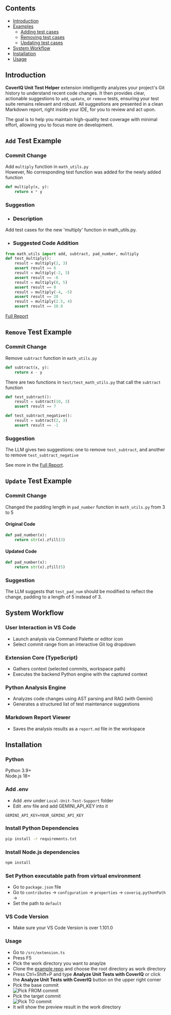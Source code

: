 ## Contents
- [Introduction](#introduction)
- [Examples](#add-test-example)
    -  [Adding test cases](#add-test-example)
    -  [Removing test cases](#remove-test-example)
    -  [Updating test cases](#update-test-example)
- [System Workflow](#system-workflow)
- [Installation](#installation)
- [Usage](#usage)


## Introduction

**CoverIQ Unit Test Helper** extension intelligently analyzes your project's Git history to understand recent code changes. It then provides clear, actionable suggestions to `add`, `update`, or `remove` tests, ensuring your test suite remains relevant and robust. All suggestions are presented in a clean Markdown report, right inside your IDE, for you to review and act upon.

The goal is to help you maintain high-quality test coverage with minimal effort, allowing you to focus more on development.

## `Add` Test Example
<!-- [Commit Change Link](https://github.com/HankStat/CoverIQ-Unit-Test-Support-Demo/commit/150831357ecca2d2ed946bf36ed4a85131276e77) -->
### Commit Change
Add `multiply` function in `math_utils.py`  
However, No corresponding test function was added for the newly added function  
```python
def multiply(x, y):
    return x * y
```   
### Suggestion
- ### Description  
Add test cases for the new 'multiply' function in math_utils.py.
- ### Suggested Code Addition  
```python
from math_utils import add, subtract, pad_number, multiply
def test_multiply():
    result = multiply(2, 3)
    assert result == 6
    result = multiply(-2, 3)
    assert result == -6
    result = multiply(0, 5)
    assert result == 0
    result = multiply(-4, -5)
    assert result == 20
    result = multiply(2.5, 4)
    assert result == 10.0
```  
[Full Report](/Local-Unit-Test-Support/ExampleReports/add_report.md)

## `Remove` Test Example
<!-- [Commit Change Link](https://github.com/HankStat/CoverIQ-Unit-Test-Support-Demo/commit/29445144fe589cb3a6086674a211f50db1579494) -->
### Commit Change
Remove `subtract` function in `math_utils.py`  
```python
def subtract(x, y):
    return x - y
```
There are two functions in `test/test_math_utils.py` that call the `subtract` function
```python
def test_subtract():
    result = subtract(10, 3)
    assert result == 7

def test_subtract_negative():
    result = subtract(2, 3)
    assert result == -1
```
### Suggestion
The LLM gives two suggestions: one to remove `test_subtract`, and another to remove `test_subtract_negative`  
<!-- Below is the first suggestion to remove `test_subtract`       
- ### Description  
The 'subtract' function has been removed from math_utils.py, so this (`test_subtract`) test for the removed function should also be removed.
- ### Suggested Code Removal 
```python
def test_subtract():
    result = subtract(10, 3)
    assert result == 7
```   -->
See more in the [Full Report](/Local-Unit-Test-Support/ExampleReports/remove_report.md).

## `Update` Test Example
<!-- [Commit Change Link](https://github.com/HankStat/CoverIQ-Unit-Test-Support-Demo/commit/cdebf828370103a7614175b07d0e83e8ed649ace) -->
### Commit Change
Changed the padding length in `pad_number` function in `math_utils.py` from 3 to 5   
#### Original Code
```python
def pad_number(x):
    return str(x).zfill(3)
```
#### Updated Code
```python
def pad_number(x):
    return str(x).zfill(5)
```
### Suggestion
The LLM suggests that `test_pad_num` should be modified to reflect the change, padding to a length of 5 instead of 3.       
<!-- - ### Description  
Update assertions to reflect the change in `pad_number` which now pads to a length of 5 instead of 3.
- ### Original Code
```python
def test_pad_num():
    result = pad_number(5)
    assert result == '005'
    
    result = pad_number(123)
    assert result == '123'
    
    result = pad_number(0)
    assert result == '000'
```
- ### Suggested Code 
```python
 def test_pad_num():
    result = pad_number(5)
    assert result == '00005'
    
    result = pad_number(123)
    assert result == '00123'
    
    result = pad_number(0)
    assert result == '00000'
```   -->

## System Workflow
### User Interaction in VS Code
- Launch analysis via Command Palette or editor icon
- Select commit range from an interactive Git log dropdown
### Extension Core (TypeScript)
- Gathers context (selected commits, workspace path)
- Executes the backend Python engine with the captured context
### Python Analysis Engine
- Analyzes code changes using AST parsing and RAG (with Gemini)
- Generates a structured list of test maintenance suggestions
### Markdown Report Viewer
- Saves the analysis results as a `report.md` file in the workspace


## Installation
### Python
Python 3.9+  
Node.js 18+

### Add .env
* Add .env under `Local-Unit-Test-Support` folder
* Edit .env file and add GEMINI_API_KEY into it
```
GEMINI_API_KEY=YOUR_GEMINI_API_KEY
```

### Install Python Dependencies
```bash
pip install -r requirements.txt
```

### Install Node.js dependencies
```bash
npm install
```

### Set Python executable path from virtual environment
* Go to `package.json` file
* Go to `contributes` &rightarrow; `configuration` &rightarrow; `properties` &rightarrow; `coveriq.pythonPath` &rightarrow;
* Set the path to `default`


### VS Code Version
* Make sure your VS Code Version is over 1.101.0

### Usage
* Go to `/src/extension.ts`
* Press F5
* Pick the work directory you want to anaylze
* Clone the [example repo](https://github.com/HankStat/CoverIQ-Unit-Test-Support-Demo) and choose the root directory as work directory
* Press Ctrl+Shift+P and type **Analyze Unit Tests with CoverIQ** or click the **Analyze Unit Tests with CoverIQ** button on the upper right corner
* Pick the base commit  
![Pick FROM commit](https://github.com/user-attachments/assets/a5182413-b2c3-4b0d-bca6-d883c56ba78a)
* Pick the target commit  
![Pick TO commit](https://github.com/user-attachments/assets/1a7de01f-92a2-4cfb-a815-1736a449e035)
* It will show the preview result in the work directory
